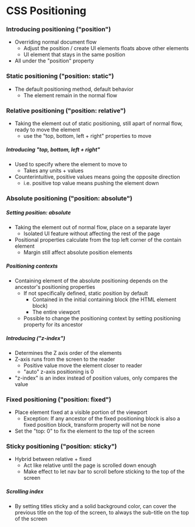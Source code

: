# CSS Positioning

### Introducing positioning ("position")

- Overriding normal document flow
  - Adjust the position / create UI elements floats above other elements
  - UI element that stays in the same position
- All under the "position" property

### Static positioning ("position: static")

- The default positioning method, default behavior
  - The element remain in the normal flow

### Relative positioning ("position: relative")

- Taking the element out of static positioning, still apart of normal flow, ready to move the element
  - use the "top, bottom, left + right" properties to move

##### Introducing "top, bottom, left + right"

- Used to specify where the element to move to
  - Takes any units + values
- Counterintuitive, positive values means going the opposite direction
  - i.e. positive top value means pushing the element down

### Absolute positioning ("position: absolute")

##### Setting position: absolute

- Taking the element out of normal flow, place on a separate layer
  - Isolated UI feature without affecting the rest of the page
- Positional properties calculate from the top left corner of the contain element
  - Margin still affect absolute position elements

##### Positioning contexts

- Containing element of the absolute positioning depends on the ancestor's positioning properties
  - If not specifically defined, static position by default
    - Contained in the initial containing block (the HTML element block)
    - The entire viewport
  - Possible to change the positioning context by setting positioning property for its ancestor

##### Introducing ("z-index")

- Determines the Z axis order of the elements
- Z-axis runs from the screen to the reader
  - Positive value move the element closer to reader
  - "auto" z-axis positioning is 0
- "z-index" is an index instead of position values, only compares the value 

### Fixed positioning ("position: fixed")

- Place element fixed at a visible portion of the viewport
  - Exception: If any ancestor of the fixed positioning block is also a fixed position block, transform property will not be none
- Set the "top: 0" to fix the element to the top of the screen

### Sticky positioning ("position: sticky")

- Hybrid between relative + fixed
  - Act like relative until the page is scrolled down enough
  - Make effect to let nav bar to scroll before sticking to the top of the screen

##### Scrolling index

- By setting titles sticky and a solid background color, can cover the previous title on the top of the screen, to always the sub-title on the top of the screen

